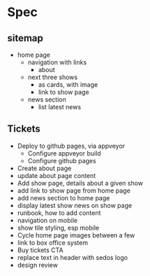 # Spec

## sitemap

- home page
  - navigation with links
    - about
  - next three shows
    - as cards, with image
    - link to show page
  - news section
    - list latest news

## Tickets

- Deploy to github pages, via appveyor
  - Configure appveyor build
  - Configure github pages
- Create about page
- update about page content
- Add show page, details about a given show
- add link to show page from home page
- add news section to home page
- display latest show news on show page
- runbook, how to add content
- navigation on mobile
- show tile styling, esp mobile
- Cycle home page images between a few
- link to box office system
- Buy tickets CTA
- replace text in header with sedos logo
- design review
